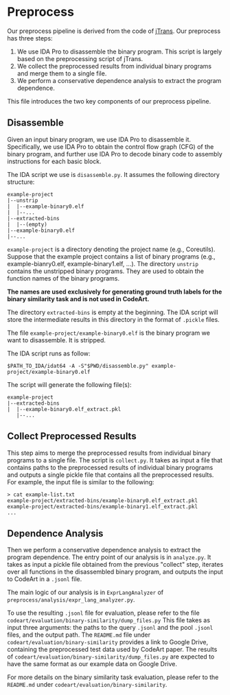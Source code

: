 # Preprocess

Our preprocess pipeline is derived from the code of [jTrans](https://github.com/vul337/jTrans).
Our preprocess has three steps:

1. We use IDA Pro to disassemble the binary program. This script is largely based on the preprocessing script of jTrans.
2. We collect the preprocessed results from individual binary programs and merge them to a single file.
3. We perform a conservative dependence analysis to extract the program dependence.

This file introduces the two key components of our preprocess pipeline.

## Disassemble

Given an input binary program, we use IDA Pro to disassemble it.
Specifically, we use IDA Pro to obtain the control flow graph (CFG) of the binary program,
and further use IDA Pro to decode binary code to assembly instructions for each basic block.

The IDA script we use is `disassemble.py`.
It assumes the following directory structure:

```
example-project
|--unstrip
|  |--example-binary0.elf
|  |--...
|--extracted-bins
|  |--(empty)
|--example-binary0.elf
|--...
```

`example-project` is a directory denoting the project name (e.g., Coreutils).
Suppose that the example project contains a list of binary programs (e.g., example-bianry0.elf, example-binary1.elf, ...).
The directory `unstrip` contains the unstripped binary programs.
They are used to obtain the function names of the binary programs.

**The names are used exclusively for generating ground truth labels for the binary
similarity task and is not used in CodeArt.**

The directory `extracted-bins` is empty at the beginning. The IDA script will
store the intermediate results in this directory in the format of `.pickle` files.

The file `example-project/example-binary0.elf` is the binary program we want to disassemble.
It is stripped.

The IDA script runs as follow:

```shell
$PATH_TO_IDA/idat64 -A -S"$PWD/disassemble.py" example-project/example-binary0.elf
```

The script will generate the following file(s):

```
example-project
|--extracted-bins
|  |--example-binary0.elf_extract.pkl
   |--...
```

## Collect Preprocessed Results

This step aims to merge the preprocessed results from individual binary programs to a single file. The script is `collect.py`.
It takes as input a file that contains paths to the preprocessed results of individual binary programs and outputs a single pickle file that contains all the preprocessed results.
For example, the input file is similar to the following:

```
> cat example-list.txt
example-project/extracted-bins/example-binary0.elf_extract.pkl
example-project/extracted-bins/example-binary1.elf_extract.pkl
...
```

## Dependence Analysis

Then we perform a conservative dependence analysis to extract the program dependence.
The entry point of our analysis is in `analyze.py`.
It takes as input a pickle file obtained from the previous "collect" step, iterates over all functions in the disassembled binary program,
and outputs the input to CodeArt in a `.jsonl` file.

The main logic of our analysis is in `ExprLangAnalyzer` of `preprocess/analysis/expr_lang_analyzer.py`.

To use the resulting `.jsonl` file for evaluation, please refer to the file `codeart/evaluation/binary-similarity/dump_files.py`
This file takes as input three arguments: the paths to the query `.jsonl` and the pool `.jsonl` files, and the output path. The `README.md` file under `codeart/evaluation/binary-similarity` provides a link to Google Drive, containing the preprocessed test data used by CodeArt paper. The results of `codeart/evaluation/binary-similarity/dump_files.py` are expected to have the same format as our example data on Google Drive.

For more details on the binary similarity task evaluation, please refer to the `README.md` under `codeart/evaluation/binary-similarity`.
